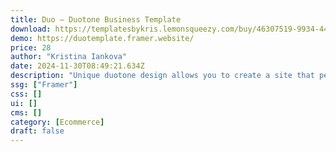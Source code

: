 ```yaml
---
title: Duo — Duotone Business Template
download: https://templatesbykris.lemonsqueezy.com/buy/46307519-9934-4477-a682-c1139db550df
demo: https://duotemplate.framer.website/
price: 28
author: "Kristina Iankova"
date: 2024-11-30T08:49:21.634Z
description: "Unique duotone design allows you to create a site that perfectly reflects your brand. Select any two colors and watch as the template transforms."
ssg: ["Framer"]
css: []
ui: []
cms: []
category: [Ecommerce]
draft: false
---
```


